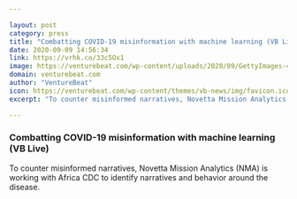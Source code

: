 ```yaml
---

layout: post
category: press
title: "Combatting COVID-19 misinformation with machine learning (VB Live)"
date: 2020-09-09 14:56:34
link: https://vrhk.co/33c5Ox1
image: https://venturebeat.com/wp-content/uploads/2020/09/GettyImages-498746659.jpg?w=1200&strip=all
domain: venturebeat.com
author: "VentureBeat"
icon: https://venturebeat.com/wp-content/themes/vb-news/img/favicon.ico
excerpt: "To counter misinformed narratives, Novetta Mission Analytics (NMA) is working with Africa CDC to identify narratives and behavior around the disease."

---
```


### Combatting COVID-19 misinformation with machine learning (VB Live)

To counter misinformed narratives, Novetta Mission Analytics (NMA) is working with Africa CDC to identify narratives and behavior around the disease.